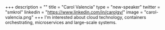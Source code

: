 +++
description = ""
title = "Carol Valencia"
type = "new-speaker"
twitter = "smkrol"
linkedin = "https://www.linkedin.com/in/carolgv/"
image = "carol-valencia.png"
+++
I'm interested about cloud technology, containers orchestrating, microservices and large-scale systems.